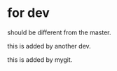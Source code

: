 # for dev
should be different from the master.

this is added by another dev.

this is added by mygit.
